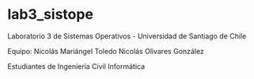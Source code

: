 # lab3_sistope
Laboratorio 3 de Sistemas Operativos - Universidad de Santiago de Chile


Equipo:
	Nicolás Mariángel Toledo
	Nicolás Olivares González

Estudiantes de Ingeniería Civil Informática
